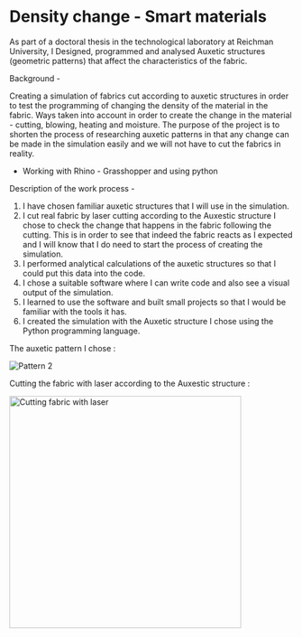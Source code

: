 # Density change - Smart materials
As part of a doctoral thesis in the technological laboratory at Reichman University, I Designed, programmed and analysed Auxetic structures (geometric patterns) 
that affect the characteristics of the fabric.

Background -

Creating a simulation of fabrics cut according to auxetic structures in order to test the programming of changing the density of the material in the fabric.
Ways taken into account in order to create the change in the material - cutting, blowing, heating and moisture.
The purpose of the project is to shorten the process of researching auxetic patterns in that any change can be made in the simulation easily
and we will not have to cut the fabrics in reality.

- Working with Rhino - Grasshopper and using python

Description of the work process -

1. I have chosen familiar auxetic structures that I will use in the simulation.
2. I cut real fabric by laser cutting according to the Auxestic structure I chose to check the change that happens in the fabric following the cutting.
   This is in order to see that indeed the fabric reacts as I expected and I will know that I do need to start the process of creating the simulation.
3. I performed analytical calculations of the auxetic structures so that I could put this data into the code.
4. I chose a suitable software where I can write code and also see a visual output of the simulation.
5. I learned to use the software and built small projects so that I would be familiar with the tools it has.
6. I created the simulation with the Auxetic structure I chose using the Python programming language.


The auxetic pattern I chose :

![Pattern 2](https://github.com/omriamidi/Tray_Robot/assets/111886837/61073b85-3848-49da-8432-406719237cb4)


Cutting the fabric with laser according to the Auxestic structure :

<img width="411" alt="Cutting fabric with laser" src="https://github.com/omriamidi/Tray_Robot/assets/111886837/fc9613ec-5355-412d-a5bb-0141d7c56de7">
